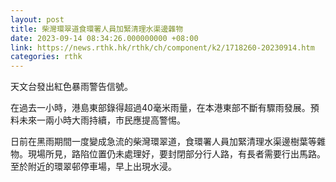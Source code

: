```yaml
---
layout: post
title: 柴灣環翠道食環署人員加緊清理水渠邊雜物
date: 2023-09-14 08:34:26.000000000 +08:00
link: https://news.rthk.hk/rthk/ch/component/k2/1718260-20230914.htm
categories: rthk
---
```


天文台發出紅色暴雨警告信號。

在過去一小時，港島東部錄得超過40毫米雨量，在本港東部不斷有驟雨發展。預料未來一兩小時大雨持續，市民應提高警惕。

日前在黑雨期間一度變成急流的柴灣環翠道，食環署人員加緊清理水渠邊樹葉等雜物。現場所見，路陷位置仍未處理好，要封閉部分行人路，有長者需要行出馬路。至於附近的環翠邨停車場，早上出現水浸。

